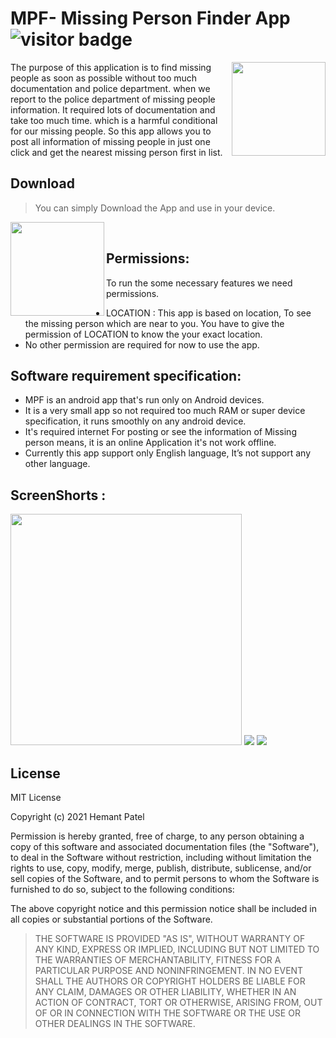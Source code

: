 
# MPF- Missing Person Finder App ![visitor badge](https://visitor-badge.glitch.me/badge?page_id=mpf_app.visitor-badge&left_text=Total_Visitors_from_14/2/22)

<img src="https://i.imgur.com/SGsOlYa.png" align="right" width="150px" height="auto">
The purpose of this application is to find missing people as soon as possible without too much documentation and police department. when we report to the police department of missing people information. It required lots of documentation and take too much time. which is a harmful conditional for our missing people. So this app allows you to post all information of missing people in just one click  and get the nearest missing person first in list.

## Download
> You can simply Download the App and use in your device.

<a href="https://github.com/Patel-Hemant/MPF-App/releases/"><img src="https://i.imgur.com/kDz2JR7.png" align="left" width="150px" height="auto"> </a>
<br>

## Permissions:
To run the some necessary features we need permissions.
-   LOCATION : This app is based on location, To see the missing person which are near to you. You have to give the permission of LOCATION to know the your exact location.
-   No other permission are required for now to use the app.


## Software requirement specification:
-   MPF is an android app that's run only on Android devices.
-   It is a very small app so not required too much RAM or super device specification, it runs smoothly on any android device.
-   It's required internet For posting or see the information of Missing person means, it is an online Application it's not work offline.
-   Currently this app support only English language, It’s not support any other language.

## ScreenShorts : 
<img src="https://i.imgur.com/bzOxr4M.png" height="370px" width="auto">
<img src="https://i.imgur.com/p4BIYph.png" >
<img src="https://i.imgur.com/poosEAI.png" >

## License

MIT License

Copyright (c) 2021 Hemant Patel

Permission is hereby granted, free of charge, to any person obtaining a copy
of this software and associated documentation files (the "Software"), to deal
in the Software without restriction, including without limitation the rights
to use, copy, modify, merge, publish, distribute, sublicense, and/or sell
copies of the Software, and to permit persons to whom the Software is
furnished to do so, subject to the following conditions:

The above copyright notice and this permission notice shall be included in all
copies or substantial portions of the Software.

> THE SOFTWARE IS PROVIDED "AS IS", WITHOUT WARRANTY OF ANY KIND,
> EXPRESS OR IMPLIED, INCLUDING BUT NOT LIMITED TO THE WARRANTIES OF
> MERCHANTABILITY, FITNESS FOR A PARTICULAR PURPOSE AND NONINFRINGEMENT.
> IN NO EVENT SHALL THE AUTHORS OR COPYRIGHT HOLDERS BE LIABLE FOR ANY
> CLAIM, DAMAGES OR OTHER LIABILITY, WHETHER IN AN ACTION OF CONTRACT,
> TORT OR OTHERWISE, ARISING FROM, OUT OF OR IN CONNECTION WITH THE
> SOFTWARE OR THE USE OR OTHER DEALINGS IN THE SOFTWARE.

